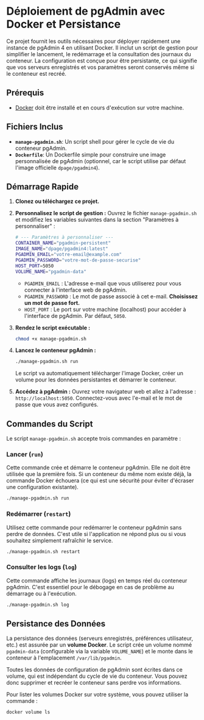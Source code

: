 

# Déploiement de pgAdmin avec Docker et Persistance

Ce projet fournit les outils nécessaires pour déployer rapidement une instance de pgAdmin 4 en utilisant Docker. Il inclut un script de gestion pour simplifier le lancement, le redémarrage et la consultation des journaux du conteneur. La configuration est conçue pour être persistante, ce qui signifie que vos serveurs enregistrés et vos paramètres seront conservés même si le conteneur est recréé.

## Prérequis

- [Docker](https://docs.docker.com/get-docker/) doit être installé et en cours d'exécution sur votre machine.

## Fichiers Inclus

- **`manage-pgadmin.sh`**: Un script shell pour gérer le cycle de vie du conteneur pgAdmin.
- **`Dockerfile`**: Un Dockerfile simple pour construire une image personnalisée de pgAdmin (optionnel, car le script utilise par défaut l'image officielle `dpage/pgadmin4`).

## Démarrage Rapide

1.  **Clonez ou téléchargez ce projet.**

2.  **Personnalisez le script de gestion :**
    Ouvrez le fichier `manage-pgadmin.sh` et modifiez les variables suivantes dans la section "Paramètres à personnaliser" :

    ```bash
    # --- Paramètres à personnaliser ---
    CONTAINER_NAME="pgadmin-persistent"
    IMAGE_NAME="dpage/pgadmin4:latest"
    PGADMIN_EMAIL="votre-email@example.com"
    PGADMIN_PASSWORD="votre-mot-de-passe-securise"
    HOST_PORT=5050
    VOLUME_NAME="pgadmin-data"
    ```

    - `PGADMIN_EMAIL` : L'adresse e-mail que vous utiliserez pour vous connecter à l'interface web de pgAdmin.
    - `PGADMIN_PASSWORD` : Le mot de passe associé à cet e-mail. **Choisissez un mot de passe fort.**
    - `HOST_PORT` : Le port sur votre machine (localhost) pour accéder à l'interface de pgAdmin. Par défaut, `5050`.

3.  **Rendez le script exécutable :**
    ```bash
    chmod +x manage-pgadmin.sh
    ```

4.  **Lancez le conteneur pgAdmin :**
    ```bash
    ./manage-pgadmin.sh run
    ```
    Le script va automatiquement télécharger l'image Docker, créer un volume pour les données persistantes et démarrer le conteneur.

5.  **Accédez à pgAdmin :**
    Ouvrez votre navigateur web et allez à l'adresse : `http://localhost:5050`. Connectez-vous avec l'e-mail et le mot de passe que vous avez configurés.

## Commandes du Script

Le script `manage-pgadmin.sh` accepte trois commandes en paramètre :

### Lancer (`run`)

Cette commande crée et démarre le conteneur pgAdmin. Elle ne doit être utilisée que la première fois. Si un conteneur du même nom existe déjà, la commande Docker échouera (ce qui est une sécurité pour éviter d'écraser une configuration existante).

```bash
./manage-pgadmin.sh run
```

### Redémarrer (`restart`)

Utilisez cette commande pour redémarrer le conteneur pgAdmin sans perdre de données. C'est utile si l'application ne répond plus ou si vous souhaitez simplement rafraîchir le service.

```bash
./manage-pgadmin.sh restart
```

### Consulter les logs (`log`)

Cette commande affiche les journaux (logs) en temps réel du conteneur pgAdmin. C'est essentiel pour le débogage en cas de problème au démarrage ou à l'exécution.

```bash
./manage-pgadmin.sh log
```

## Persistance des Données

La persistance des données (serveurs enregistrés, préférences utilisateur, etc.) est assurée par un **volume Docker**. Le script crée un volume nommé `pgadmin-data` (configurable via la variable `VOLUME_NAME`) et le monte dans le conteneur à l'emplacement `/var/lib/pgadmin`.

Toutes les données de configuration de pgAdmin sont écrites dans ce volume, qui est indépendant du cycle de vie du conteneur. Vous pouvez donc supprimer et recréer le conteneur sans perdre vos informations.

Pour lister les volumes Docker sur votre système, vous pouvez utiliser la commande :
```bash
docker volume ls
```

